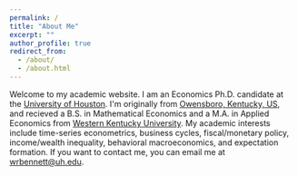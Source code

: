 ```yaml
---
permalink: /
title: "About Me"
excerpt: ""
author_profile: true
redirect_from: 
  - /about/
  - /about.html
---
```


Welcome to my academic website. I am an Economics Ph.D. candidate at the [University of Houston](https://www.uh.edu/class/economics/). I'm originally from [Owensboro, Kentucky, US](https://en.wikipedia.org/wiki/Owensboro%2C_Kentucky), and recieved a B.S. in Mathematical Economics and a M.A. in Applied Economics from [Western Kentucky University](https://www.wku.edu/economics/). My academic interests include time-series econometrics, business cycles, fiscal/monetary policy, income/wealth inequality, behavioral macroeconomics, and expectation formation. If you want to contact me, you can email me at wrbennett@uh.edu.
